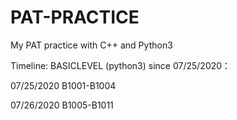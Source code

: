 # PAT-PRACTICE
My PAT practice with C++ and Python3

Timeline:
BASICLEVEL (python3) since 07/25/2020：

07/25/2020 B1001-B1004

07/26/2020 B1005-B1011



